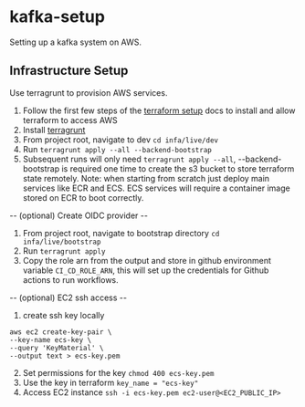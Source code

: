 # kafka-setup
Setting up a kafka system on AWS.

## Infrastructure Setup
Use terragrunt to provision AWS services.
1. Follow the first few steps of the [terraform setup](https://spacelift.io/blog/terraform-tutorial) docs to install and allow terraform to access AWS
2. Install [terragrunt](https://terragrunt.gruntwork.io/docs/getting-started/quick-start)
3. From project root, navigate to dev `cd infa/live/dev`
4. Run `terragrunt apply --all --backend-bootstrap`
5. Subsequent runs will only need `terragrunt apply --all`, --backend-bootstrap is required one time to create the s3 bucket to store terraform state remotely. 
Note: when starting from scratch just deploy main services like ECR and ECS. ECS services will require a container image stored on ECR to boot correctly.

-- (optional) Create OIDC provider --
1. From project root, navigate to bootstrap directory `cd infa/live/bootstrap`
2. Run `terragrunt apply`
3. Copy the role arn from the output and store in github environment variable `CI_CD_ROLE_ARN`, this will set up the credentials for Github actions to run workflows.

-- (optional) EC2 ssh access --
1. create ssh key locally
``` 
aws ec2 create-key-pair \
--key-name ecs-key \
--query 'KeyMaterial' \
--output text > ecs-key.pem 
```
2. Set permissions for the key `chmod 400 ecs-key.pem`
3. Use the key in terraform `key_name = "ecs-key"`
4. Access EC2 instance `ssh -i ecs-key.pem ec2-user@<EC2_PUBLIC_IP>`